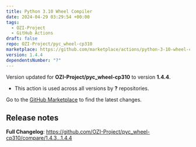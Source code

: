```yaml
---
title: Python 3.10 Wheel Compiler
date: 2024-04-29 03:29:54 +00:00
tags:
  - OZI-Project
  - GitHub Actions
draft: false
repo: OZI-Project/pyc_wheel-cp310
marketplace: https://github.com/marketplace/actions/python-3-10-wheel-compiler
version: 1.4.4
dependentsNumber: "?"
---
```



Version updated for **OZI-Project/pyc_wheel-cp310** to version **1.4.4**.
- This action is used across all versions by **?** repositories.

Go to the [GitHub Marketplace](https://github.com/marketplace/actions/python-3-10-wheel-compiler) to find the latest changes.

## Release notes

**Full Changelog**: https://github.com/OZI-Project/pyc_wheel-cp310/compare/1.4.3...1.4.4
